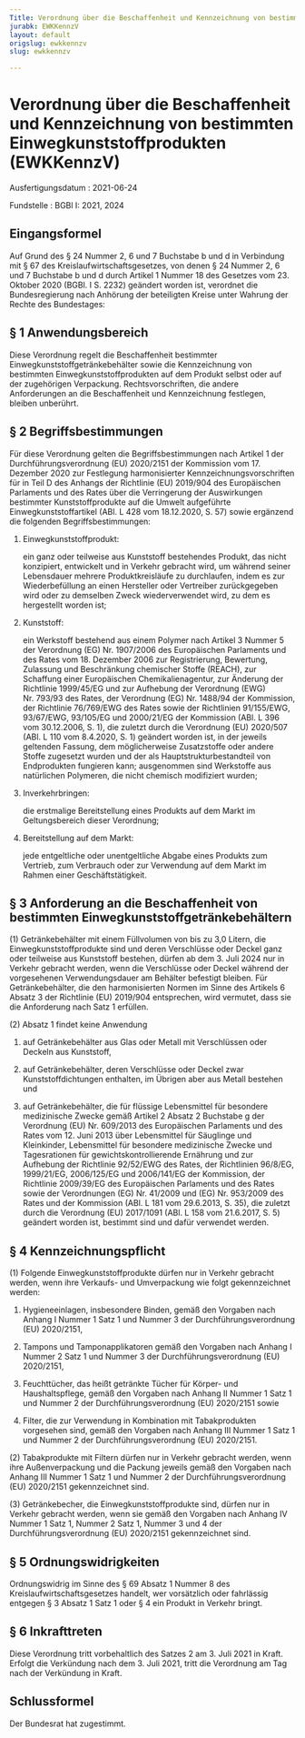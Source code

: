 ```yaml
---
Title: Verordnung über die Beschaffenheit und Kennzeichnung von bestimmten Einwegkunststoffprodukten
jurabk: EWKKennzV
layout: default
origslug: ewkkennzv
slug: ewkkennzv

---
```


# Verordnung über die Beschaffenheit und Kennzeichnung von bestimmten Einwegkunststoffprodukten (EWKKennzV)

Ausfertigungsdatum
:   2021-06-24

Fundstelle
:   BGBl I: 2021, 2024

[^F817112_01_BJNR202400021]:     Diese Verordnung dient der Umsetzung von Artikel 6 Absatz 1, 2 und 4 sowie Artikel 7 Absatz 1 und Artikel 14 der Richtlinie (EU) 2019/904 des Europäischen Parlaments und des Rates vom 5. Juni 2019 über die Verringerung der Auswirkungen bestimmter Kunststoffprodukte auf die Umwelt (ABl. L 155 vom 12.6.2019, S. 1).


## Eingangsformel

Auf Grund des § 24 Nummer 2, 6 und 7 Buchstabe b und d in Verbindung mit § 67 des Kreislaufwirtschaftsgesetzes, von denen § 24 Nummer 2, 6 und 7 Buchstabe b und d durch Artikel 1 Nummer 18 des Gesetzes vom 23. Oktober 2020 (BGBl. I S. 2232) geändert worden ist, verordnet die Bundesregierung nach Anhörung der beteiligten Kreise unter Wahrung der Rechte des Bundestages:


## § 1 Anwendungsbereich

Diese Verordnung regelt die Beschaffenheit bestimmter Einwegkunststoffgetränkebehälter sowie die Kennzeichnung von bestimmten Einwegkunststoffprodukten auf dem Produkt selbst oder auf der zugehörigen Verpackung. Rechtsvorschriften, die andere Anforderungen an die Beschaffenheit und Kennzeichnung festlegen, bleiben unberührt.


## § 2 Begriffsbestimmungen

Für diese Verordnung gelten die Begriffsbestimmungen nach Artikel 1 der Durchführungsverordnung (EU) 2020/2151 der Kommission vom 17. Dezember 2020 zur Festlegung harmonisierter Kennzeichnungsvorschriften für in Teil D des Anhangs der Richtlinie (EU) 2019/904 des Europäischen Parlaments und des Rates über die Verringerung der Auswirkungen bestimmter Kunststoffprodukte auf die Umwelt aufgeführte Einwegkunststoffartikel (ABl. L 428 vom 18.12.2020, S. 57) sowie ergänzend die folgenden Begriffsbestimmungen:

1.  Einwegkunststoffprodukt:

    ein ganz oder teilweise aus Kunststoff bestehendes Produkt, das nicht konzipiert, entwickelt und in Verkehr gebracht wird, um während seiner Lebensdauer mehrere Produktkreisläufe zu durchlaufen, indem es zur Wiederbefüllung an einen Hersteller oder Vertreiber zurückgegeben wird oder zu demselben Zweck wiederverwendet wird, zu dem es hergestellt worden ist;


2.  Kunststoff:

    ein Werkstoff bestehend aus einem Polymer nach Artikel 3 Nummer 5 der Verordnung (EG)
    Nr. 1907/2006                    des Europäischen Parlaments und des Rates vom 18. Dezember 2006 zur Registrierung, Bewertung, Zulassung und Beschränkung chemischer Stoffe (REACH), zur Schaffung einer Europäischen Chemikalienagentur, zur Änderung der Richtlinie
    1999/45/EG                    und zur Aufhebung der Verordnung (EWG)
    Nr. 793/93                    des Rates, der Verordnung
    (EG) Nr. 1488/94                    der Kommission, der Richtlinie
    76/769/EWG                    des Rates sowie der Richtlinien
    91/155/EWG,                    93/67/EWG, 93/105/EG und
    2000/21/EG                    der Kommission (ABl. L 396 vom 30.12.2006, S. 1), die zuletzt durch die Verordnung (EU) 2020/507 (ABl. L 110 vom 8.4.2020, S. 1) geändert worden ist, in der jeweils geltenden Fassung, dem möglicherweise Zusatzstoffe oder andere Stoffe zugesetzt wurden und der als Hauptstrukturbestandteil von Endprodukten fungieren kann; ausgenommen sind Werkstoffe aus natürlichen Polymeren, die nicht chemisch modifiziert wurden;


3.  Inverkehrbringen:

    die erstmalige Bereitstellung eines Produkts auf dem Markt im Geltungsbereich dieser Verordnung;


4.  Bereitstellung auf dem Markt:

    jede entgeltliche oder unentgeltliche Abgabe eines Produkts zum Vertrieb, zum Verbrauch oder zur Verwendung auf dem Markt im Rahmen einer Geschäftstätigkeit.





## § 3 Anforderung an die Beschaffenheit von bestimmten Einwegkunststoffgetränkebehältern

(1) Getränkebehälter mit einem Füllvolumen von bis zu 3,0 Litern, die Einwegkunststoffprodukte sind und deren Verschlüsse oder Deckel ganz oder teilweise aus Kunststoff bestehen, dürfen ab dem 3. Juli 2024 nur in Verkehr gebracht werden, wenn die Verschlüsse oder Deckel während der vorgesehenen Verwendungsdauer am Behälter befestigt bleiben. Für Getränkebehälter, die den harmonisierten Normen im Sinne des Artikels 6 Absatz 3 der Richtlinie (EU) 2019/904 entsprechen, wird vermutet, dass sie die Anforderung nach Satz 1 erfüllen.

(2) Absatz 1 findet keine Anwendung

1.  auf Getränkebehälter aus Glas oder Metall mit Verschlüssen oder Deckeln aus Kunststoff,


2.  auf Getränkebehälter, deren Verschlüsse oder Deckel zwar Kunststoffdichtungen enthalten, im Übrigen aber aus Metall bestehen und


3.  auf Getränkebehälter, die für flüssige Lebensmittel für besondere medizinische Zwecke gemäß Artikel 2 Absatz 2 Buchstabe g der Verordnung (EU)
    Nr. 609/2013                    des Europäischen Parlaments und des Rates vom 12. Juni 2013 über Lebensmittel für Säuglinge und Kleinkinder, Lebensmittel für besondere medizinische Zwecke und Tagesrationen für gewichtskontrollierende Ernährung und zur Aufhebung der Richtlinie 92/52/EWG des Rates, der Richtlinien 96/8/EG, 1999/21/EG, 2006/125/EG und 2006/141/EG der Kommission, der Richtlinie
    2009/39/EG                    des Europäischen Parlaments und des Rates sowie der Verordnungen (EG) Nr. 41/2009 und (EG) Nr. 953/2009 des Rates und der Kommission (ABl. L 181 vom 29.6.2013, S. 35), die zuletzt durch die Verordnung (EU) 2017/1091 (ABl. L 158 vom 21.6.2017, S. 5) geändert worden ist, bestimmt sind und dafür verwendet werden.





## § 4 Kennzeichnungspflicht

(1) Folgende Einwegkunststoffprodukte dürfen nur in Verkehr gebracht werden, wenn ihre Verkaufs- und Umverpackung wie folgt gekennzeichnet werden:

1.  Hygieneeinlagen, insbesondere Binden, gemäß den Vorgaben nach Anhang I Nummer 1 Satz 1 und Nummer 3 der Durchführungsverordnung (EU) 2020/2151,


2.  Tampons und Tamponapplikatoren gemäß den Vorgaben nach Anhang I Nummer 2 Satz 1 und Nummer 3 der Durchführungsverordnung (EU)
    2020/2151,


3.  Feuchttücher, das heißt getränkte Tücher für Körper- und Haushaltspflege, gemäß den Vorgaben nach Anhang II Nummer 1 Satz 1 und Nummer 2 der Durchführungsverordnung (EU) 2020/2151 sowie


4.  Filter, die zur Verwendung in Kombination mit Tabakprodukten vorgesehen sind, gemäß den Vorgaben nach Anhang III Nummer 1 Satz 1 und Nummer 2 der Durchführungsverordnung (EU) 2020/2151.




(2) Tabakprodukte mit Filtern dürfen nur in Verkehr gebracht werden, wenn ihre Außenverpackung und die Packung jeweils gemäß den Vorgaben nach Anhang III Nummer 1 Satz 1 und Nummer 2 der Durchführungsverordnung (EU) 2020/2151 gekennzeichnet sind.

(3) Getränkebecher, die Einwegkunststoffprodukte sind, dürfen nur in Verkehr gebracht werden, wenn sie gemäß den Vorgaben nach Anhang IV Nummer 1 Satz 1, Nummer 2 Satz 1, Nummer 3 und 4 der Durchführungsverordnung (EU) 2020/2151 gekennzeichnet sind.


## § 5 Ordnungswidrigkeiten

Ordnungswidrig im Sinne des § 69 Absatz 1 Nummer 8 des Kreislaufwirtschaftsgesetzes handelt, wer vorsätzlich oder fahrlässig entgegen § 3 Absatz 1 Satz 1 oder § 4 ein Produkt in Verkehr bringt.


## § 6 Inkrafttreten

Diese Verordnung tritt vorbehaltlich des Satzes 2 am 3. Juli 2021 in Kraft. Erfolgt die Verkündung nach dem 3. Juli 2021, tritt die Verordnung am Tag nach der Verkündung in Kraft.


## Schlussformel

Der Bundesrat hat zugestimmt.

